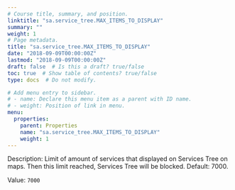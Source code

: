 ```yaml
---
# Course title, summary, and position.
linktitle: "sa.service_tree.MAX_ITEMS_TO_DISPLAY"
summary: ""
weight: 1
# Page metadata.
title: "sa.service_tree.MAX_ITEMS_TO_DISPLAY"
date: "2018-09-09T00:00:00Z"
lastmod: "2018-09-09T00:00:00Z"
draft: false  # Is this a draft? true/false
toc: true  # Show table of contents? true/false
type: docs  # Do not modify.

# Add menu entry to sidebar.
# - name: Declare this menu item as a parent with ID name.
# - weight: Position of link in menu.
menu:
  properties:
    parent: Properties
    name: "sa.service_tree.MAX_ITEMS_TO_DISPLAY"
    weight: 1
---
```


Description: Limit of amount of services that displayed on Services Tree on maps.
Then this limit reached, Services Tree will be blocked.
Default: 7000.


Value: `7000`